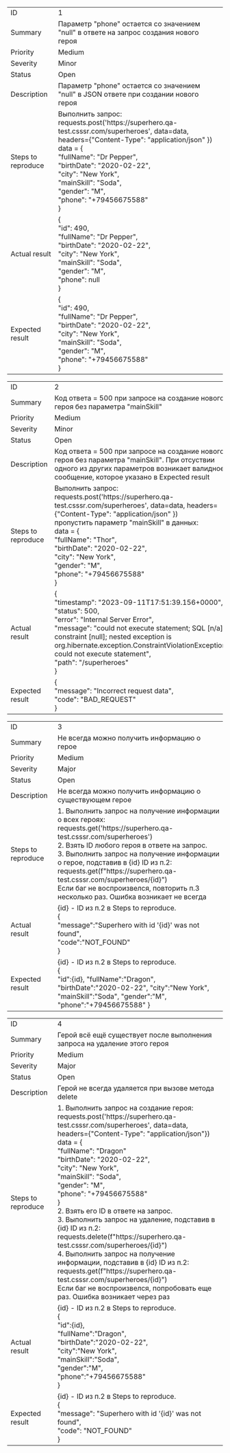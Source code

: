 <table>
  <tbody>
    <tr>
      <td>ID</td>
      <td>1</td>
    </tr>
    <tr>
      <td>Summary</td>
      <td>Параметр "phone" остается со значением "null" в ответе на запрос создания нового героя</td>
    </tr>
    <tr>
      <td>Priority</td>
      <td>Medium</td>
    </tr>
    <tr>
      <td>Severity</td>
      <td>Minor</td>
    </tr>
    <tr>
      <td>Status</td>
      <td>Open</td>
    </tr>
    <tr>
      <td>Description</td>
      <td>Параметр "phone" остается со значением "null" в JSON ответе при создании нового героя</td>
    </tr>
    <tr>
      <td>Steps to reproduce</td>
      <td>
        Выполнить запрос: <br>
        requests.post('https://superhero.qa-test.csssr.com/superheroes', data=data, headers={"Content-Type": "application/json" })<br>
        data = {<br>
          "fullName": "Dr Pepper",<br>
          "birthDate": "2020-02-22",<br>
          "city": "New York",<br>
          "mainSkill": "Soda",<br>
          "gender": "M",<br>
          "phone": "+79456675588"<br>
        }
      </td>
    </tr>
    <tr>
      <td>Actual result</td>
      <td>{<br>
          "id": 490,  <br>
          "fullName": "Dr Pepper",  <br>
          "birthDate": "2020-02-22",  <br>
          "city": "New York",  <br>
          "mainSkill": "Soda",  <br>
          "gender": "M",   <br>
          "phone": null  <br>
          }</td>
    </tr>
    <tr>
      <td>Expected result</td>
      <td>{<br>
          "id": 490,  <br>
          "fullName": "Dr Pepper",  <br>
          "birthDate": "2020-02-22",  <br>
          "city": "New York",  <br>
          "mainSkill": "Soda",  <br>
          "gender": "M",   <br>
          "phone": "+79456675588"  <br>
          }</td>
    </tr>
  </tbody>
</table>


<table>
  <tbody>
    <tr>
      <td>ID</td>
      <td>2</td>
    </tr>
    <tr>
      <td>Summary</td>
      <td>Код ответа = 500 при запросе на создание нового героя без параметра "mainSkill"</td>
    </tr>
    <tr>
      <td>Priority</td>
      <td>Medium</td>
    </tr>
    <tr>
      <td>Severity</td>
      <td>Minor</td>
    </tr>
    <tr>
      <td>Status</td>
      <td>Open</td>
    </tr>
    <tr>
      <td>Description</td>
      <td>Код ответа = 500 при запросе на создание нового героя без параметра "mainSkill". При отсуствии одного из других параметров возникает валидное сообщение, которое указано в Expected result</td>
    </tr>
    <tr>
      <td>Steps to reproduce</td>
      <td>
        Выполнить запрос: <br>
        requests.post('https://superhero.qa-test.csssr.com/superheroes', data=data, headers={"Content-Type": "application/json" })<br>
        пропустить параметр "mainSkill" в данных:<br>
        data = {<br>
          "fullName": "Thor",<br>
          "birthDate": "2020-02-22",<br>
          "city": "New York",<br>
          "gender": "M",<br>
          "phone": "+79456675588"<br>
        }
      </td>
    </tr>
    <tr>
      <td>Actual result</td>
      <td>{<br>
        "timestamp": "2023-09-11T17:51:39.156+0000", <br>
        "status": 500, <br>
        "error": "Internal Server Error", <br>
        "message": "could not execute statement; SQL [n/a]; constraint [null]; nested exception is org.hibernate.exception.ConstraintViolationException: could not execute statement", <br>
        "path": "/superheroes"<br>
        }
      </td>
    </tr>
    <tr>
      <td>Expected result</td>
      <td>{<br>
        "message": "Incorrect request data", <br>
        "code": "BAD_REQUEST"<br>
        }
      </td>
    </tr>
  </tbody>
</table>


<table>
  <tbody>
    <tr>
      <td>ID</td>
      <td>3</td>
    </tr>
    <tr>
      <td>Summary</td>
      <td>Не всегда можно получить информацию о герое</td>
    </tr>
    <tr>
      <td>Priority</td>
      <td>Medium</td>
    </tr>
    <tr>
      <td>Severity</td>
      <td>Major</td>
    </tr>
    <tr>
      <td>Status</td>
      <td>Open</td>
    </tr>
    <tr>
      <td>Description</td>
      <td>Не всегда можно получить информацию о существующем герое</td>
    </tr>
    <tr>
      <td>Steps to reproduce</td>
      <td>
        1. Выполнить запрос на получение информации о всех героях:<br>
        requests.get('https://superhero.qa-test.csssr.com/superheroes')<br>
        2. Взять ID любого героя в ответе на запрос.<br>
        3. Выполнить запрос на получение информации о герое, подставив в {id} ID из п.2:<br>
        requests.get(f"https://superhero.qa-test.csssr.com/superheroes/{id}")<br>
        Если баг не воспроизвелся, повторить п.3 несколько раз. Ошибка возникает не всегда
      </td>
    </tr>
    <tr>
      <td>Actual result</td>
      <td>{id} - ID из п.2 в Steps to reproduce.<br>
        {<br>
        "message":"Superhero with id '{id}' was not found",<br>
        "code":"NOT_FOUND"<br>
        }<br>
      </td>
    </tr>
    <tr>
      <td>Expected result</td>
      <td>{id} - ID из п.2 в Steps to reproduce.<br>
        {<br>
        "id":{id},
        "fullName":"Dragon",
        "birthDate":"2020-02-22",
        "city":"New York",
        "mainSkill":"Soda",
        "gender":"M",
        "phone":"+79456675588"
        }
      </td>
    </tr>
  </tbody>
</table>

<table>
  <tbody>
    <tr>
      <td>ID</td>
      <td>4</td>
    </tr>
    <tr>
      <td>Summary</td>
      <td>Герой всё ещё существует после выполнения запроса на удаление этого героя</td>
    </tr>
    <tr>
      <td>Priority</td>
      <td>Medium</td>
    </tr>
    <tr>
      <td>Severity</td>
      <td>Major</td>
    </tr>
    <tr>
      <td>Status</td>
      <td>Open</td>
    </tr>
    <tr>
      <td>Description</td>
      <td>Герой не всегда удаляется при вызове метода delete</td>
    </tr>
    <tr>
      <td>Steps to reproduce</td>
      <td>
        1. Выполнить запрос на создание героя:<br>
        requests.post('https://superhero.qa-test.csssr.com/superheroes', data=data, headers={"Content-Type": "application/json"})<br>
        data = {<br>
          "fullName": "Dragon"<br>
          "birthDate": "2020-02-22",<br>
          "city": "New York",<br>
          "mainSkill": "Soda",<br>
          "gender": "M",<br>
          "phone": "+79456675588"<br>
        }<br>
        2. Взять его ID в ответе на запрос.<br>
        3. Выполнить запрос на удаление, подставив в {id} ID из п.2:<br>
        requests.delete(f"https://superhero.qa-test.csssr.com/superheroes/{id}")<br>
        4. Выполнить запрос на получение информации, подставив в {id} ID из п.2:<br>
        requests.get(f"https://superhero.qa-test.csssr.com/superheroes/{id}")<br>
        Если баг не воспроизвелся, попробовать еще раз. Ошибка возникает через раз
      </td>
    </tr>
    <tr>
      <td>Actual result</td>
      <td>{id} - ID из п.2 в Steps to reproduce.<br>
        {<br>
        "id":{id},<br>
        "fullName":"Dragon",<br>
        "birthDate":"2020-02-22",<br>
        "city":"New York",<br>
        "mainSkill":"Soda",<br>
        "gender":"M",<br>
        "phone":"+79456675588"<br>
        }
      </td>
    </tr>
    <tr>
      <td>Expected result</td>
      <td>{id} - ID из п.2 в Steps to reproduce.<br>
        {<br>
        "message": "Superhero with id '{id}' was not found",<br>
        "code": "NOT_FOUND"<br>
        }
      </td>
    </tr>
  </tbody>
</table>
